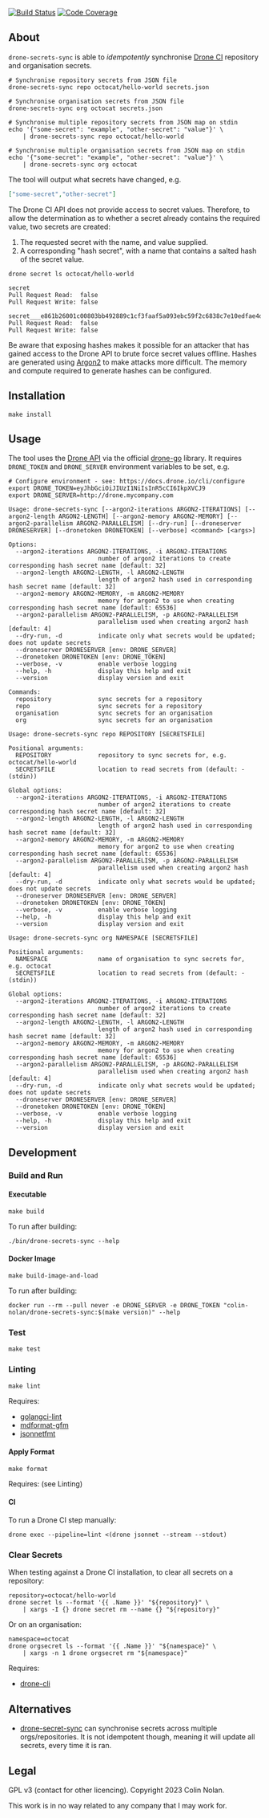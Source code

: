 [![Build Status](https://nobadkitty.tplinkdns.com:8900/api/badges/colin-nolan/drone-secrets-sync/status.svg)](https://nobadkitty.tplinkdns.com:8900/colin-nolan/drone-secrets-sync)
[![Code Coverage](https://codecov.io/gh/colin-nolan/drone-secrets-sync/graph/badge.svg?token=MS3WG5C1W5)](https://codecov.io/gh/colin-nolan/drone-secrets-sync)

## About

`drone-secrets-sync` is able to _idempotently_ synchronise [Drone CI](https://www.drone.io) repository and organisation secrets.

```shell
# Synchronise repository secrets from JSON file
drone-secrets-sync repo octocat/hello-world secrets.json

# Synchronise organisation secrets from JSON file
drone-secrets-sync org octocat secrets.json
```

```shell
# Synchronise multiple repository secrets from JSON map on stdin
echo '{"some-secret": "example", "other-secret": "value"}' \
    | drone-secrets-sync repo octocat/hello-world

# Synchronise multiple organisation secrets from JSON map on stdin
echo '{"some-secret": "example", "other-secret": "value"}' \
    | drone-secrets-sync org octocat
```

The tool will output what secrets have changed, e.g.

```json
["some-secret","other-secret"]
```

The Drone CI API does not provide access to secret values. Therefore, to allow the determination as to whether a secret already contains the required value, two secrets are created:

1. The requested secret with the name, and value supplied.
1. A corresponding "hash secret", with a name that contains a salted hash of the secret value.

```shell
drone secret ls octocat/hello-world
```

```text
secret 
Pull Request Read:  false
Pull Request Write: false

secret___e861b26001c00803bb492889c1cf3faaf5a093ebc59f2c6838c7e10edfae4d0a 
Pull Request Read:  false
Pull Request Write: false
```

Be aware that exposing hashes makes it possible for an attacker that has gained access to the Drone API to brute force secret values offline. Hashes are generated using [Argon2](https://github.com/P-H-C/phc-winner-argon2/blob/master/argon2-specs.pdf) to make attacks more difficult. The memory and compute required to generate hashes can be configured.

## Installation

```shell
make install
```

## Usage

The tool uses the [Drone API](https://docs.drone.io/api/overview) via the official [drone-go](https://github.com/drone/drone-go) library. It requires `DRONE_TOKEN` and `DRONE_SERVER` environment variables to be set, e.g.

```shell
# Configure environment - see: https://docs.drone.io/cli/configure
export DRONE_TOKEN=eyJhbGciOiJIUzI1NiIsInR5cCI6IkpXVCJ9
export DRONE_SERVER=http://drone.mycompany.com
```

```text
Usage: drone-secrets-sync [--argon2-iterations ARGON2-ITERATIONS] [--argon2-length ARGON2-LENGTH] [--argon2-memory ARGON2-MEMORY] [--argon2-parallelism ARGON2-PARALLELISM] [--dry-run] [--droneserver DRONESERVER] [--dronetoken DRONETOKEN] [--verbose] <command> [<args>]

Options:
  --argon2-iterations ARGON2-ITERATIONS, -i ARGON2-ITERATIONS
                         number of argon2 iterations to create corresponding hash secret name [default: 32]
  --argon2-length ARGON2-LENGTH, -l ARGON2-LENGTH
                         length of argon2 hash used in corresponding hash secret name [default: 32]
  --argon2-memory ARGON2-MEMORY, -m ARGON2-MEMORY
                         memory for argon2 to use when creating corresponding hash secret name [default: 65536]
  --argon2-parallelism ARGON2-PARALLELISM, -p ARGON2-PARALLELISM
                         parallelism used when creating argon2 hash [default: 4]
  --dry-run, -d          indicate only what secrets would be updated; does not update secrets
  --droneserver DRONESERVER [env: DRONE_SERVER]
  --dronetoken DRONETOKEN [env: DRONE_TOKEN]
  --verbose, -v          enable verbose logging
  --help, -h             display this help and exit
  --version              display version and exit

Commands:
  repository             sync secrets for a repository
  repo                   sync secrets for a repository
  organisation           sync secrets for an organisation
  org                    sync secrets for an organisation
```

```text
Usage: drone-secrets-sync repo REPOSITORY [SECRETSFILE]

Positional arguments:
  REPOSITORY             repository to sync secrets for, e.g. octocat/hello-world
  SECRETSFILE            location to read secrets from (default: - (stdin))

Global options:
  --argon2-iterations ARGON2-ITERATIONS, -i ARGON2-ITERATIONS
                         number of argon2 iterations to create corresponding hash secret name [default: 32]
  --argon2-length ARGON2-LENGTH, -l ARGON2-LENGTH
                         length of argon2 hash used in corresponding hash secret name [default: 32]
  --argon2-memory ARGON2-MEMORY, -m ARGON2-MEMORY
                         memory for argon2 to use when creating corresponding hash secret name [default: 65536]
  --argon2-parallelism ARGON2-PARALLELISM, -p ARGON2-PARALLELISM
                         parallelism used when creating argon2 hash [default: 4]
  --dry-run, -d          indicate only what secrets would be updated; does not update secrets
  --droneserver DRONESERVER [env: DRONE_SERVER]
  --dronetoken DRONETOKEN [env: DRONE_TOKEN]
  --verbose, -v          enable verbose logging
  --help, -h             display this help and exit
  --version              display version and exit
```

```text
Usage: drone-secrets-sync org NAMESPACE [SECRETSFILE]

Positional arguments:
  NAMESPACE              name of organisation to sync secrets for, e.g. octocat
  SECRETSFILE            location to read secrets from (default: - (stdin))

Global options:
  --argon2-iterations ARGON2-ITERATIONS, -i ARGON2-ITERATIONS
                         number of argon2 iterations to create corresponding hash secret name [default: 32]
  --argon2-length ARGON2-LENGTH, -l ARGON2-LENGTH
                         length of argon2 hash used in corresponding hash secret name [default: 32]
  --argon2-memory ARGON2-MEMORY, -m ARGON2-MEMORY
                         memory for argon2 to use when creating corresponding hash secret name [default: 65536]
  --argon2-parallelism ARGON2-PARALLELISM, -p ARGON2-PARALLELISM
                         parallelism used when creating argon2 hash [default: 4]
  --dry-run, -d          indicate only what secrets would be updated; does not update secrets
  --droneserver DRONESERVER [env: DRONE_SERVER]
  --dronetoken DRONETOKEN [env: DRONE_TOKEN]
  --verbose, -v          enable verbose logging
  --help, -h             display this help and exit
  --version              display version and exit
```

## Development

### Build and Run

#### Executable

```shell
make build
```

To run after building:

```shell
./bin/drone-secrets-sync --help
```

#### Docker Image

```shell
make build-image-and-load
```

To run after building:

```shell
docker run --rm --pull never -e DRONE_SERVER -e DRONE_TOKEN "colin-nolan/drone-secrets-sync:$(make version)" --help
```

### Test

```shell
make test
```

### Linting

```shell
make lint
```

Requires:

- [golangci-lint](https://github.com/golangci/golangci-lint)
- [mdformat-gfm](https://github.com/executablebooks/mdformat)
- [jsonnetfmt](https://pkg.go.dev/github.com/google/go-jsonnet@v0.20.0/cmd/jsonnetfmt)

#### Apply Format

```shell
make format
```

Requires: (see Linting)

#### CI

To run a Drone CI step manually:

```shell
drone exec --pipeline=lint <(drone jsonnet --stream --stdout)
```

### Clear Secrets

When testing against a Drone CI installation, to clear all secrets on a repository:

```shell
repository=octocat/hello-world
drone secret ls --format '{{ .Name }}' "${repository}" \
    | xargs -I {} drone secret rm --name {} "${repository}"
```

Or on an organisation:

```shell
namespace=octocat
drone orgsecret ls --format '{{ .Name }}' "${namespace}" \
    | xargs -n 1 drone orgsecret rm "${namespace}"
```

Requires:

- [drone-cli](https://docs.drone.io/quickstart/cli/)

## Alternatives

- [drone-secret-sync](https://github.com/appleboy/drone-secret-sync) can synchronise secrets across multiple orgs/repositories. It is not idempotent though, meaning it will update all secrets, every time it is ran.

## Legal

GPL v3 (contact for other licencing). Copyright 2023 Colin Nolan.

This work is in no way related to any company that I may work for.
